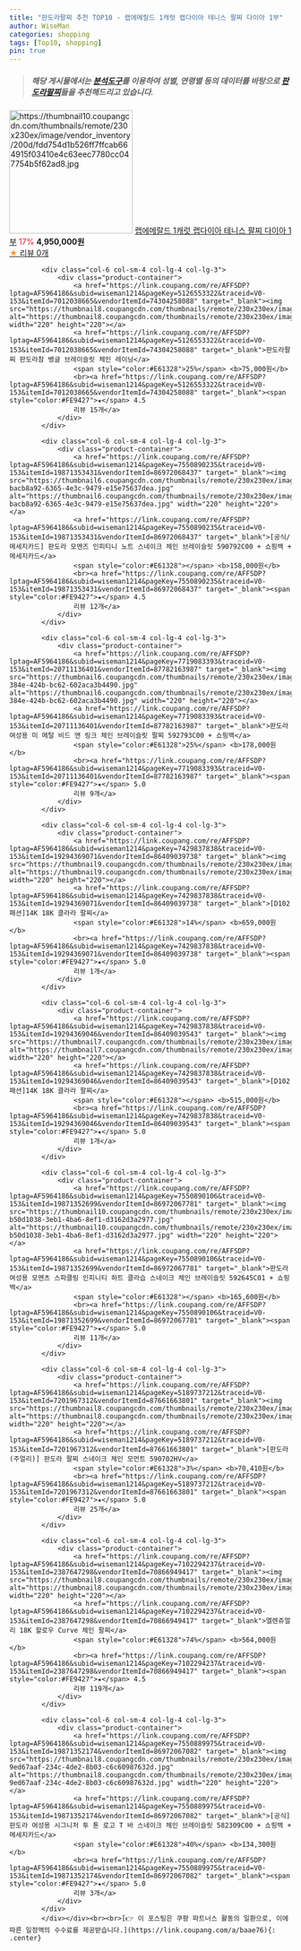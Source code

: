 ```yaml
---
title: "판도라팔찌 추천 TOP10 - 랩에메랄드 1캐럿 랩다이아 테니스 팔찌 다이아 1부"
author: WiseMan
categories: shopping
tags: [Top10, shopping]
pin: true
---
```


> ##### 해당 게시물에서는 [**분석도구**](https://itemscout.io/)를 이용하여 **성별**, **연령별** 등의 데이터를 바탕으로 [**판도라팔찌**](https://link.coupang.com/a/baae76)들을 추천해드리고 있습니다.
<div class="container"><div class="row">
            <div class="col-6 col-sm-4 col-lg-4 col-lg-3">
                <div class="product-container">
                    <a href="https://link.coupang.com/re/AFFSDP?lptag=AF5964186&subid=wiseman1214&pageKey=7972471466&traceid=V0-153&itemId=22087355736&vendorItemId=89134383026" target="_blank"><img src="https://thumbnail10.coupangcdn.com/thumbnails/remote/230x230ex/image/vendor_inventory/200d/fdd754d1b526ff7ffcab664915f03410e4c63eec7780cc047754b5f62ad8.jpg" alt="https://thumbnail10.coupangcdn.com/thumbnails/remote/230x230ex/image/vendor_inventory/200d/fdd754d1b526ff7ffcab664915f03410e4c63eec7780cc047754b5f62ad8.jpg" width="220" height="220"></a>
                    <a href="https://link.coupang.com/re/AFFSDP?lptag=AF5964186&subid=wiseman1214&pageKey=7972471466&traceid=V0-153&itemId=22087355736&vendorItemId=89134383026" target="_blank">랩에메랄드 1캐럿 랩다이아 테니스 팔찌 다이아 1부</a>
                    <span style="color:#E61328">17%</span> <b>4,950,000원</b>
                    <br><a href="https://link.coupang.com/re/AFFSDP?lptag=AF5964186&subid=wiseman1214&pageKey=7972471466&traceid=V0-153&itemId=22087355736&vendorItemId=89134383026" target="_blank"><span style="color:#FE9427">★</span> 
                    리뷰 0개</a>
                </div>
            </div>
            
            <div class="col-6 col-sm-4 col-lg-4 col-lg-3">
                <div class="product-container">
                    <a href="https://link.coupang.com/re/AFFSDP?lptag=AF5964186&subid=wiseman1214&pageKey=5126553322&traceid=V0-153&itemId=7012038665&vendorItemId=74304258088" target="_blank"><img src="https://thumbnail8.coupangcdn.com/thumbnails/remote/230x230ex/image/vendor_inventory/c58a/9b089f57dd0a9dd5441c700fac0a74621d9e820f56f38655be78f8d8fb82.jpg" alt="https://thumbnail8.coupangcdn.com/thumbnails/remote/230x230ex/image/vendor_inventory/c58a/9b089f57dd0a9dd5441c700fac0a74621d9e820f56f38655be78f8d8fb82.jpg" width="220" height="220"></a>
                    <a href="https://link.coupang.com/re/AFFSDP?lptag=AF5964186&subid=wiseman1214&pageKey=5126553322&traceid=V0-153&itemId=7012038665&vendorItemId=74304258088" target="_blank">판도라팔찌 판도라참 뱅글 브레이슬릿 체인 레이닝</a>
                    <span style="color:#E61328">25%</span> <b>75,000원</b>
                    <br><a href="https://link.coupang.com/re/AFFSDP?lptag=AF5964186&subid=wiseman1214&pageKey=5126553322&traceid=V0-153&itemId=7012038665&vendorItemId=74304258088" target="_blank"><span style="color:#FE9427">★</span> 4.5
                    리뷰 15개</a>
                </div>
            </div>
            
            <div class="col-6 col-sm-4 col-lg-4 col-lg-3">
                <div class="product-container">
                    <a href="https://link.coupang.com/re/AFFSDP?lptag=AF5964186&subid=wiseman1214&pageKey=7550890235&traceid=V0-153&itemId=19871353431&vendorItemId=86972068437" target="_blank"><img src="https://thumbnail6.coupangcdn.com/thumbnails/remote/230x230ex/image/retail/images/1052485193008916-bacb8a92-6365-4e3c-9479-e15e75637dea.jpg" alt="https://thumbnail6.coupangcdn.com/thumbnails/remote/230x230ex/image/retail/images/1052485193008916-bacb8a92-6365-4e3c-9479-e15e75637dea.jpg" width="220" height="220"></a>
                    <a href="https://link.coupang.com/re/AFFSDP?lptag=AF5964186&subid=wiseman1214&pageKey=7550890235&traceid=V0-153&itemId=19871353431&vendorItemId=86972068437" target="_blank">[공식/메세지카드] 판도라 모멘즈 인피티니 노트 스네이크 체인 브레이슬릿 590792C00 + 쇼핑백 + 메세지카드</a>
                    <span style="color:#E61328"></span> <b>158,000원</b>
                    <br><a href="https://link.coupang.com/re/AFFSDP?lptag=AF5964186&subid=wiseman1214&pageKey=7550890235&traceid=V0-153&itemId=19871353431&vendorItemId=86972068437" target="_blank"><span style="color:#FE9427">★</span> 4.5
                    리뷰 12개</a>
                </div>
            </div>
            
            <div class="col-6 col-sm-4 col-lg-4 col-lg-3">
                <div class="product-container">
                    <a href="https://link.coupang.com/re/AFFSDP?lptag=AF5964186&subid=wiseman1214&pageKey=7719083393&traceid=V0-153&itemId=20711136401&vendorItemId=87782163987" target="_blank"><img src="https://thumbnail6.coupangcdn.com/thumbnails/remote/230x230ex/image/retail/images/2023/11/15/15/5/4cd30656-384e-424b-bc62-602aca3b4490.jpg" alt="https://thumbnail6.coupangcdn.com/thumbnails/remote/230x230ex/image/retail/images/2023/11/15/15/5/4cd30656-384e-424b-bc62-602aca3b4490.jpg" width="220" height="220"></a>
                    <a href="https://link.coupang.com/re/AFFSDP?lptag=AF5964186&subid=wiseman1214&pageKey=7719083393&traceid=V0-153&itemId=20711136401&vendorItemId=87782163987" target="_blank">판도라 여성용 미 메탈 비드 앤 링크 체인 브레이슬릿 팔찌 592793C00 + 쇼핑백</a>
                    <span style="color:#E61328">25%</span> <b>178,000원</b>
                    <br><a href="https://link.coupang.com/re/AFFSDP?lptag=AF5964186&subid=wiseman1214&pageKey=7719083393&traceid=V0-153&itemId=20711136401&vendorItemId=87782163987" target="_blank"><span style="color:#FE9427">★</span> 5.0
                    리뷰 9개</a>
                </div>
            </div>
            
            <div class="col-6 col-sm-4 col-lg-4 col-lg-3">
                <div class="product-container">
                    <a href="https://link.coupang.com/re/AFFSDP?lptag=AF5964186&subid=wiseman1214&pageKey=7429837838&traceid=V0-153&itemId=19294369071&vendorItemId=86409039738" target="_blank"><img src="https://thumbnail9.coupangcdn.com/thumbnails/remote/230x230ex/image/vendor_inventory/ec65/8c8cf233c2f7b66f3d5e197acb2ed7fb184155351dfe34a0d3a845b4112e.jpg" alt="https://thumbnail9.coupangcdn.com/thumbnails/remote/230x230ex/image/vendor_inventory/ec65/8c8cf233c2f7b66f3d5e197acb2ed7fb184155351dfe34a0d3a845b4112e.jpg" width="220" height="220"></a>
                    <a href="https://link.coupang.com/re/AFFSDP?lptag=AF5964186&subid=wiseman1214&pageKey=7429837838&traceid=V0-153&itemId=19294369071&vendorItemId=86409039738" target="_blank">[D102패션]14K 18K 클라라 팔찌</a>
                    <span style="color:#E61328">14%</span> <b>659,000원</b>
                    <br><a href="https://link.coupang.com/re/AFFSDP?lptag=AF5964186&subid=wiseman1214&pageKey=7429837838&traceid=V0-153&itemId=19294369071&vendorItemId=86409039738" target="_blank"><span style="color:#FE9427">★</span> 5.0
                    리뷰 1개</a>
                </div>
            </div>
            
            <div class="col-6 col-sm-4 col-lg-4 col-lg-3">
                <div class="product-container">
                    <a href="https://link.coupang.com/re/AFFSDP?lptag=AF5964186&subid=wiseman1214&pageKey=7429837838&traceid=V0-153&itemId=19294369046&vendorItemId=86409039543" target="_blank"><img src="https://thumbnail7.coupangcdn.com/thumbnails/remote/230x230ex/image/vendor_inventory/760a/6f5c540d29019f05a86ebc5c91a35123e502f371a333a8a336e96f194222.jpg" alt="https://thumbnail7.coupangcdn.com/thumbnails/remote/230x230ex/image/vendor_inventory/760a/6f5c540d29019f05a86ebc5c91a35123e502f371a333a8a336e96f194222.jpg" width="220" height="220"></a>
                    <a href="https://link.coupang.com/re/AFFSDP?lptag=AF5964186&subid=wiseman1214&pageKey=7429837838&traceid=V0-153&itemId=19294369046&vendorItemId=86409039543" target="_blank">[D102패션]14K 18K 클라라 팔찌</a>
                    <span style="color:#E61328"></span> <b>515,000원</b>
                    <br><a href="https://link.coupang.com/re/AFFSDP?lptag=AF5964186&subid=wiseman1214&pageKey=7429837838&traceid=V0-153&itemId=19294369046&vendorItemId=86409039543" target="_blank"><span style="color:#FE9427">★</span> 5.0
                    리뷰 1개</a>
                </div>
            </div>
            
            <div class="col-6 col-sm-4 col-lg-4 col-lg-3">
                <div class="product-container">
                    <a href="https://link.coupang.com/re/AFFSDP?lptag=AF5964186&subid=wiseman1214&pageKey=7550890106&traceid=V0-153&itemId=19871352699&vendorItemId=86972067781" target="_blank"><img src="https://thumbnail10.coupangcdn.com/thumbnails/remote/230x230ex/image/retail/images/656329881624327-b50d1038-3eb1-4ba6-8ef1-d3162d3a2977.jpg" alt="https://thumbnail10.coupangcdn.com/thumbnails/remote/230x230ex/image/retail/images/656329881624327-b50d1038-3eb1-4ba6-8ef1-d3162d3a2977.jpg" width="220" height="220"></a>
                    <a href="https://link.coupang.com/re/AFFSDP?lptag=AF5964186&subid=wiseman1214&pageKey=7550890106&traceid=V0-153&itemId=19871352699&vendorItemId=86972067781" target="_blank">판도라 여성용 모멘츠 스파클링 인피니티 하트 클라습 스네이크 체인 브레이슬릿 592645C01 + 쇼핑백</a>
                    <span style="color:#E61328"></span> <b>165,600원</b>
                    <br><a href="https://link.coupang.com/re/AFFSDP?lptag=AF5964186&subid=wiseman1214&pageKey=7550890106&traceid=V0-153&itemId=19871352699&vendorItemId=86972067781" target="_blank"><span style="color:#FE9427">★</span> 5.0
                    리뷰 11개</a>
                </div>
            </div>
            
            <div class="col-6 col-sm-4 col-lg-4 col-lg-3">
                <div class="product-container">
                    <a href="https://link.coupang.com/re/AFFSDP?lptag=AF5964186&subid=wiseman1214&pageKey=5189737212&traceid=V0-153&itemId=7201967312&vendorItemId=87661663801" target="_blank"><img src="https://thumbnail8.coupangcdn.com/thumbnails/remote/230x230ex/image/vendor_inventory/e097/ab3fdf3cee612eac8f0de54f955e3a311856e7007321d9f8c0a30fec4cd3.jpg" alt="https://thumbnail8.coupangcdn.com/thumbnails/remote/230x230ex/image/vendor_inventory/e097/ab3fdf3cee612eac8f0de54f955e3a311856e7007321d9f8c0a30fec4cd3.jpg" width="220" height="220"></a>
                    <a href="https://link.coupang.com/re/AFFSDP?lptag=AF5964186&subid=wiseman1214&pageKey=5189737212&traceid=V0-153&itemId=7201967312&vendorItemId=87661663801" target="_blank">[판도라(주얼리)] 판도라 팔찌 스네이크 체인 모먼트 590702HV</a>
                    <span style="color:#E61328">3%</span> <b>70,410원</b>
                    <br><a href="https://link.coupang.com/re/AFFSDP?lptag=AF5964186&subid=wiseman1214&pageKey=5189737212&traceid=V0-153&itemId=7201967312&vendorItemId=87661663801" target="_blank"><span style="color:#FE9427">★</span> 5.0
                    리뷰 25개</a>
                </div>
            </div>
            
            <div class="col-6 col-sm-4 col-lg-4 col-lg-3">
                <div class="product-container">
                    <a href="https://link.coupang.com/re/AFFSDP?lptag=AF5964186&subid=wiseman1214&pageKey=7102294237&traceid=V0-153&itemId=2387647298&vendorItemId=70866949417" target="_blank"><img src="https://thumbnail8.coupangcdn.com/thumbnails/remote/230x230ex/image/vendor_inventory/b410/eb5ae7d88b75ce27966ed4fddde460a2a5df3a7607833eb6e727c2ffb80f.jpg" alt="https://thumbnail8.coupangcdn.com/thumbnails/remote/230x230ex/image/vendor_inventory/b410/eb5ae7d88b75ce27966ed4fddde460a2a5df3a7607833eb6e727c2ffb80f.jpg" width="220" height="220"></a>
                    <a href="https://link.coupang.com/re/AFFSDP?lptag=AF5964186&subid=wiseman1214&pageKey=7102294237&traceid=V0-153&itemId=2387647298&vendorItemId=70866949417" target="_blank">엘렌쥬얼리 18K 할로우 Curve 체인 팔찌</a>
                    <span style="color:#E61328">74%</span> <b>564,000원</b>
                    <br><a href="https://link.coupang.com/re/AFFSDP?lptag=AF5964186&subid=wiseman1214&pageKey=7102294237&traceid=V0-153&itemId=2387647298&vendorItemId=70866949417" target="_blank"><span style="color:#FE9427">★</span> 4.5
                    리뷰 119개</a>
                </div>
            </div>
            
            <div class="col-6 col-sm-4 col-lg-4 col-lg-3">
                <div class="product-container">
                    <a href="https://link.coupang.com/re/AFFSDP?lptag=AF5964186&subid=wiseman1214&pageKey=7550889975&traceid=V0-153&itemId=19871352174&vendorItemId=86972067082" target="_blank"><img src="https://thumbnail8.coupangcdn.com/thumbnails/remote/230x230ex/image/retail/images/3009481013382791-9ed67aaf-234c-4de2-8b03-c6c60987632d.jpg" alt="https://thumbnail8.coupangcdn.com/thumbnails/remote/230x230ex/image/retail/images/3009481013382791-9ed67aaf-234c-4de2-8b03-c6c60987632d.jpg" width="220" height="220"></a>
                    <a href="https://link.coupang.com/re/AFFSDP?lptag=AF5964186&subid=wiseman1214&pageKey=7550889975&traceid=V0-153&itemId=19871352174&vendorItemId=86972067082" target="_blank">[공식] 판도라 여성용 시그니처 투 톤 로고 T 바 스네이크 체인 브레이슬릿 582309C00 + 쇼핑백 + 메세지카드</a>
                    <span style="color:#E61328">40%</span> <b>134,300원</b>
                    <br><a href="https://link.coupang.com/re/AFFSDP?lptag=AF5964186&subid=wiseman1214&pageKey=7550889975&traceid=V0-153&itemId=19871352174&vendorItemId=86972067082" target="_blank"><span style="color:#FE9427">★</span> 5.0
                    리뷰 3개</a>
                </div>
            </div>
            </div></div><br><br>[👉 이 포스팅은 쿠팡 파트너스 활동의 일환으로, 이에 따른 일정액의 수수료를 제공받습니다.](https://link.coupang.com/a/baae76){: .center}